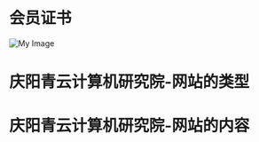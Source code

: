 # 会员证书
![My Image](https://www.afcec.com/Content/UploadFile/file/20210401/6375288068403333314793665.jpg)

# 庆阳青云计算机研究院-网站的类型

# 庆阳青云计算机研究院-网站的内容




